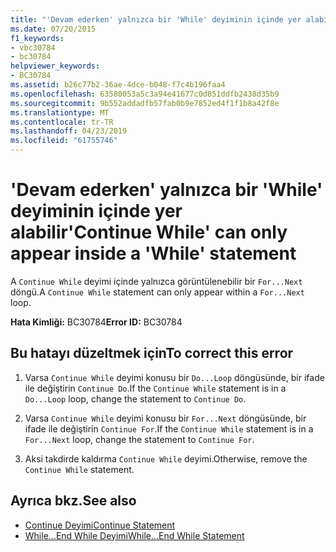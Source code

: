 ```yaml
---
title: "'Devam ederken' yalnızca bir 'While' deyiminin içinde yer alabilir"
ms.date: 07/20/2015
f1_keywords:
- vbc30784
- bc30784
helpviewer_keywords:
- BC30784
ms.assetid: b26c77b2-36ae-4dce-b048-f7c4b196faa4
ms.openlocfilehash: 63580053a5c3a94e41677c0d851ddfb2438d35b9
ms.sourcegitcommit: 9b552addadfb57fab0b9e7852ed4f1f1b8a42f8e
ms.translationtype: MT
ms.contentlocale: tr-TR
ms.lasthandoff: 04/23/2019
ms.locfileid: "61755746"
---
```

# <a name="continue-while-can-only-appear-inside-a-while-statement"></a><span data-ttu-id="35edf-102">'Devam ederken' yalnızca bir 'While' deyiminin içinde yer alabilir</span><span class="sxs-lookup"><span data-stu-id="35edf-102">'Continue While' can only appear inside a 'While' statement</span></span>
<span data-ttu-id="35edf-103">A `Continue While` deyimi içinde yalnızca görüntülenebilir bir `For...Next` döngü.</span><span class="sxs-lookup"><span data-stu-id="35edf-103">A `Continue While` statement can only appear within a `For...Next` loop.</span></span>  
  
 <span data-ttu-id="35edf-104">**Hata Kimliği:** BC30784</span><span class="sxs-lookup"><span data-stu-id="35edf-104">**Error ID:** BC30784</span></span>  
  
## <a name="to-correct-this-error"></a><span data-ttu-id="35edf-105">Bu hatayı düzeltmek için</span><span class="sxs-lookup"><span data-stu-id="35edf-105">To correct this error</span></span>  
  
1. <span data-ttu-id="35edf-106">Varsa `Continue While` deyimi konusu bir `Do...Loop` döngüsünde, bir ifade ile değiştirin `Continue Do`.</span><span class="sxs-lookup"><span data-stu-id="35edf-106">If the `Continue While` statement is in a `Do...Loop` loop, change the statement to `Continue Do`.</span></span>  
  
2. <span data-ttu-id="35edf-107">Varsa `Continue While` deyimi konusu bir `For...Next` döngüsünde, bir ifade ile değiştirin `Continue For`.</span><span class="sxs-lookup"><span data-stu-id="35edf-107">If the `Continue While` statement is in a `For...Next` loop, change the statement to `Continue For`.</span></span>  
  
3. <span data-ttu-id="35edf-108">Aksi takdirde kaldırma `Continue While` deyimi.</span><span class="sxs-lookup"><span data-stu-id="35edf-108">Otherwise, remove the `Continue While` statement.</span></span>  
  
## <a name="see-also"></a><span data-ttu-id="35edf-109">Ayrıca bkz.</span><span class="sxs-lookup"><span data-stu-id="35edf-109">See also</span></span>

- [<span data-ttu-id="35edf-110">Continue Deyimi</span><span class="sxs-lookup"><span data-stu-id="35edf-110">Continue Statement</span></span>](../../visual-basic/language-reference/statements/continue-statement.md)
- [<span data-ttu-id="35edf-111">While...End While Deyimi</span><span class="sxs-lookup"><span data-stu-id="35edf-111">While...End While Statement</span></span>](../../visual-basic/language-reference/statements/while-end-while-statement.md)
